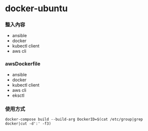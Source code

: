 # docker-ubuntu
### 整入內容
- ansible
- docker
- kubectl client
- aws cli



### awsDockerfile
- ansible
- docker
- kubectl client
- aws cli
- eksctl


### 使用方式
```
docker-compose build --build-arg DockerID=$(cat /etc/group|grep docker|cut -d':' -f3)
```
